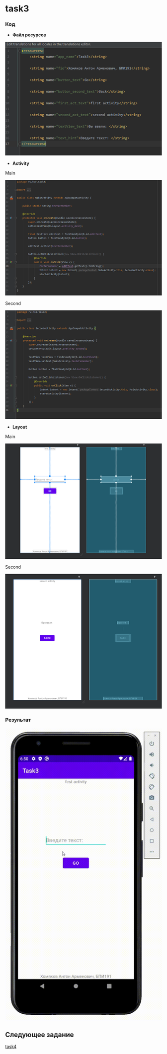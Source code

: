 # task3
### Код 

* **Файл ресурсов**

![str](https://github.com/antonkhmv/android_dz/blob/main/task3/img/str.png)

* **Activity**

Main

![main](https://github.com/antonkhmv/android_dz/blob/main/task3/img/main.png)

Second

![main](https://github.com/antonkhmv/android_dz/blob/main/task3/img/sec.png)

* **Layout**

Main

![main_lay](https://github.com/antonkhmv/android_dz/blob/main/task3/img/main_lay.png)
 
Second

![sec_lay](https://github.com/antonkhmv/android_dz/blob/main/task3/img/sec_lay.png)
 
### Результат

![res](https://github.com/antonkhmv/android_dz/blob/main/task3/img/res.gif)

## Следующее задание

[task4](../task4)
